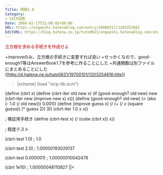 ```yaml
---
Title: 問題1.8
Category:
- SICP回答
Date: 2008-02-17T22:08:02+09:00
URL: https://ongaeshi.hatenablog.com/entry/20080217/1203253682
EditURL: https://blog.hatena.ne.jp/tuto0621/ongaeshi.hatenablog.com/atom/entry/6435922169449193160
---
```


<span style="color:#CC0000;">立方根を求める手続きを作成せよ</span>


+improveのみ、立方根の手続きに変更すれば良い
+せっかくなので、good-enough?等はAnswerBook1.7を参考に作ることにした
+共通関数は別ファイルにまとめることにした([http://d.hatena.ne.jp/tuto0621/19700101/1203254616:title])

>|scheme|
(load "sicp-lib.scm")

(define (cbrt x)
  (define (cbrt-iter old new x)
    (if (good-enough? old new)
	new
	(cbrt-iter new (improve new x) x)))
  (define (good-enough? old new)
    (< (abs (- 1.0 (/ old new))) 0.001))
  (define (improve guess x)
    (/ (+ (/ x (square guess)) (* guess 2)) 3))
  (cbrt-iter 1.0 x x))

; 検証用手続き
(define (cbrt-test x)
  (/ (cube (cbrt x)) x))

; 精度テスト

(cbrt-test 1.0)
; 1.0

(cbrt-test 2.0)
; 1.00000193029137

(cbrt-test 0.000001)
; 1.00000010042478

(cbrt 1e10)
; 1.00000048110827
||<
